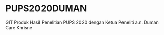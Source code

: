 # PUPS2020DUMAN
GIT Produk Hasil Penelitian PUPS 2020 dengan Ketua Peneliti a.n. Duman Care Khrisne
